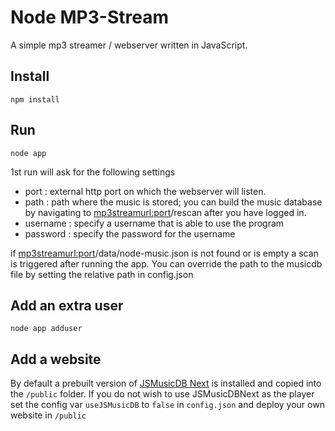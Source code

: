 # Node MP3-Stream
A simple mp3 streamer / webserver written in JavaScript.
## Install
`npm install`

## Run
`node app`

1st run will ask for the following settings
- port : external http port on which the webserver will listen.
- path : path where the music is stored; you can build the music database by navigating to <mp3streamurl:port>/rescan after you have logged in.
- username : specify a username that is able to use the program
- password : specify the password for the username

if <mp3streamurl:port>/data/node-music.json is not found or is empty a scan is triggered after running the app.
You can override the path to the musicdb file by setting the relative path in config.json

## Add an extra user
`node app adduser`

## Add a website
By default a prebuilt version of [JSMusicDB Next](https://github.com/lucienimmink/JSMusicDBNext) is installed and copied into the `/public` folder. If you do not wish to use JSMusicDBNext as the player set the config var `useJSMusicDB` to `false` in `config.json` and deploy your own website in `/public`
